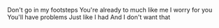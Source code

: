 Don't go in my footsteps
You're already to much like me
I worry for you
You'll have problems
Just like I had
And I don't want that